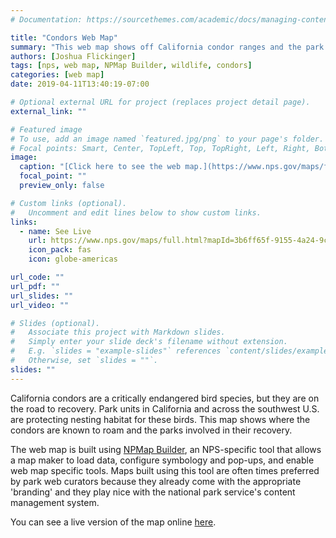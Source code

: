 ```yaml
---
# Documentation: https://sourcethemes.com/academic/docs/managing-content/

title: "Condors Web Map"
summary: "This web map shows off California condor ranges and the park units that are involved in condor recovery."
authors: [Joshua Flickinger]
tags: [nps, web map, NPMap Builder, wildlife, condors]
categories: [web map]
date: 2019-04-11T13:40:19-07:00

# Optional external URL for project (replaces project detail page).
external_link: ""

# Featured image
# To use, add an image named `featured.jpg/png` to your page's folder.
# Focal points: Smart, Center, TopLeft, Top, TopRight, Left, Right, BottomLeft, Bottom, BottomRight.
image:
  caption: "[Click here to see the web map.](https://www.nps.gov/maps/full.html?mapId=3b6ff65f-9155-4a24-9cf7-6470440c44ca)"
  focal_point: ""
  preview_only: false

# Custom links (optional).
#   Uncomment and edit lines below to show custom links.
links:
  - name: See Live
    url: https://www.nps.gov/maps/full.html?mapId=3b6ff65f-9155-4a24-9cf7-6470440c44ca
    icon_pack: fas
    icon: globe-americas

url_code: ""
url_pdf: ""
url_slides: ""
url_video: ""

# Slides (optional).
#   Associate this project with Markdown slides.
#   Simply enter your slide deck's filename without extension.
#   E.g. `slides = "example-slides"` references `content/slides/example-slides.md`.
#   Otherwise, set `slides = ""`.
slides: ""
---
```


California condors are a critically endangered bird species, but they are on the road to recovery.  Park units in California and across the southwest U.S. are protecting nesting habitat for these birds.  This map shows where the condors are known to roam and the parks involved in their recovery.  

The web map is built using [NPMap Builder](https://www.nps.gov/maps/tools/npmap-builder/), an NPS-specific tool that allows a map maker to load data, configure symbology and pop-ups, and enable web map specific tools.  Maps built using this tool are often times preferred by park web curators because they already come with the appropriate 'branding' and they play nice with the national park service's content management system.

You can see a live version of the map online [here](https://www.nps.gov/maps/full.html?mapId=3b6ff65f-9155-4a24-9cf7-6470440c44ca).
